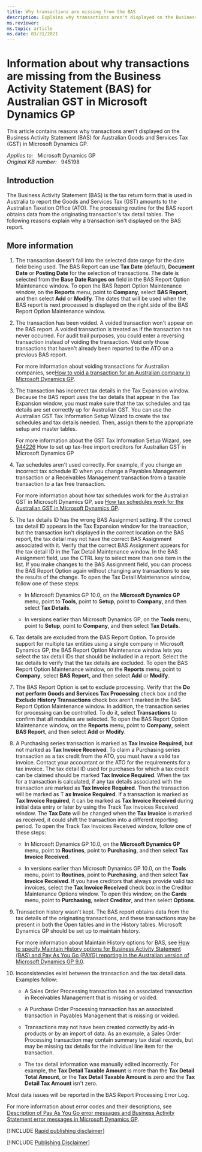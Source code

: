 ```yaml
---
title: Why transactions are missing from the BAS
description: Explains why transactions aren't displayed on the Business Activity Statement (BAS) for Australian Goods and Services Tax (GST) in Microsoft Dynamics GP.
ms.reviewer:
ms.topic: article
ms.date: 03/31/2021
---
```

# Information about why transactions are missing from the Business Activity Statement (BAS) for Australian GST in Microsoft Dynamics GP

This article contains reasons why transactions aren't displayed on the Business Activity Statement (BAS) for Australian Goods and Services Tax (GST) in Microsoft Dynamics GP.

_Applies to:_ &nbsp; Microsoft Dynamics GP  
_Original KB number:_ &nbsp; 945198

## Introduction

The Business Activity Statement (BAS) is the tax return form that is used in Australia to report the Goods and Services Tax (GST) amounts to the Australian Taxation Office (ATO). The processing routine for the BAS report obtains data from the originating transaction's tax detail tables. The following reasons explain why a transaction isn't displayed on the BAS report.

## More information

1. The transaction doesn't fall into the selected date range for the date field being used. The BAS Report can use **Tax Date** (default), **Document Date** or **Posting Date** for the selection of transactions. The date is selected from the **Base Date Ranges on** field in the BAS Report Option Maintenance window. To open the BAS Report Option Maintenance window, on the **Reports** menu, point to **Company**, select **BAS Report**, and then select **Add** or **Modify**. The dates that will be used when the BAS report is next processed is displayed on the right side of the BAS Report Option Maintenance window.
2. The transaction has been voided. A voided transaction won't appear on the BAS report. A voided transaction is treated as if the transaction has never occurred. For audit trail purposes, you could enter a reversing transaction instead of voiding the transaction. Void only those transactions that haven't already been reported to the ATO on a previous BAS report.

    For more information about voiding transactions for Australian companies, see[How to void a transaction for an Australian company in Microsoft Dynamics GP](https://support.microsoft.com/help/933936).

3. The transaction has incorrect tax details in the Tax Expansion window. Because the BAS report uses the tax details that appear in the Tax Expansion window, you must make sure that the tax schedules and tax details are set correctly up for Australian GST. You can use the Australian GST Tax Information Setup Wizard to create the tax schedules and tax details needed. Then, assign them to the appropriate setup and master tables.

    For more information about the GST Tax Information Setup Wizard, see [944226](https://support.microsoft.com/help/944226) How to set up tax-free import creditors for Australian GST in Microsoft Dynamics GP  

4. Tax schedules aren't used correctly. For example, if you change an incorrect tax schedule ID when you change a Payables Management transaction or a Receivables Management transaction from a taxable transaction to a tax free transaction.

    For more information about how tax schedules work for the Australian GST in Microsoft Dynamics GP, see [How tax schedules work for the Australian GST in Microsoft Dynamics GP](https://support.microsoft.com/help/944222).

5. The tax details ID has the wrong BAS Assignment setting. If the correct tax detail ID appears in the Tax Expansion window for the transaction, but the transaction isn't displayed in the correct location on the BAS report, the tax detail may not have the correct BAS Assignment associated with it. Verify that the correct BAS Assignment appears for the tax detail ID in the Tax Detail Maintenance window. In the BAS Assignment field, use the CTRL key to select more than one item in the list. If you make changes to the BAS Assignment field, you can process the BAS Report Option again without changing any transactions to see the results of the change. To open the Tax Detail Maintenance window, follow one of these steps:

    - In Microsoft Dynamics GP 10.0, on the **Microsoft Dynamics GP** menu, point to **Tools**, point to **Setup**, point to **Company**, and then select **Tax Details**.

    - In versions earlier than Microsoft Dynamics GP, on the **Tools** menu, point to **Setup**, point to **Company**, and then select **Tax Details**.

6. Tax details are excluded from the BAS Report Option. To provide support for multiple tax entities using a single company in Microsoft Dynamics GP, the BAS Report Option Maintenance window lets you select the tax detail IDs that should be included in a report. Select the tax details to verify that the tax details are excluded. To open the BAS Report Option Maintenance window, on the **Reports** menu, point to **Company**, select **BAS Report**, and then select **Add** or **Modify**.

7. The BAS Report Option is set to exclude processing. Verify that the **Do not perform Goods and Services Tax Processing** check box and the **Exclude History Transactions** check box aren't marked in the BAS Report Option Maintenance window. In addition, the transaction series for processing can be controlled. To do it, select **Transactions** to confirm that all modules are selected. To open the BAS Report Option Maintenance window, on the **Reports** menu, point to **Company**, select **BAS Report**, and then select **Add** or **Modify**.

8. A Purchasing series transaction is marked as **Tax Invoice Required**, but not marked as **Tax Invoice Received**. To claim a Purchasing series transaction as a tax credit from the ATO, you must have a valid tax invoice. Contact your accountant or the ATO for the requirements for a tax invoice. The tax detail ID used for purchases for which a tax credit can be claimed should be marked **Tax Invoice Required**. When the tax for a transaction is calculated, if any tax details associated with the transaction are marked as **Tax Invoice Required**. Then the transaction will be marked as T **ax Invoice Required**. If a transaction is marked as **Tax Invoice Required**, it can be marked as **Tax Invoice Received** during initial data entry or later by using the Track Tax Invoices Received window. The **Tax Date** will be changed when the **Tax Invoice** is marked as received, it could shift the transaction into a different reporting period. To open the Track Tax Invoices Received window, follow one of these steps:

    - In Microsoft Dynamics GP 10.0, on the **Microsoft Dynamics GP** menu, point to **Routines**, point to **Purchasing**, and then select **Tax Invoice Received**.

    - In versions earlier than Microsoft Dynamics GP 10.0, on the **Tools** menu, point to **Routines**, point to **Purchasing**, and then select **Tax Invoice Received**.
    If you have creditors that always provide valid tax invoices, select the **Tax Invoice Received** check box in the Creditor Maintenance Options window. To open this window, on the **Cards** menu, point to **Purchasing**, select **Creditor**, and then select **Options**.

9. Transaction history wasn't kept. The BAS report obtains data from the tax details of the originating transactions, and these transactions may be present in both the Open tables and in the History tables. Microsoft Dynamics GP should be set up to maintain history.

    For more information about Maintain History options for BAS, see [How to specify Maintain History options for Business Activity Statement (BAS) and Pay As You Go (PAYG) reporting in the Australian version of Microsoft Dynamics GP 9.0](https://support.microsoft.com/help/929214).

10. Inconsistencies exist between the transaction and the tax detail data. Examples follow:

    - A Sales Order Processing transaction has an associated transaction in Receivables Management that is missing or voided.

    - A Purchase Order Processing transaction has an associated transaction in Payables Management that is missing or voided.
    - Transactions may not have been created correctly by add-in products or by an import of data. As an example, a Sales Order Processing transaction may contain summary tax detail records, but may be missing tax details for the individual line item for the transaction.

    - The tax detail information was manually edited incorrectly. For example, the **Tax Detail Taxable Amount** is more than the **Tax Detail Total Amount**, or the **Tax Detail Taxable Amount** is zero and the **Tax Detail Tax Amount** isn't zero.

Most data issues will be reported in the BAS Report Processing Error Log.

For more information about error codes and their descriptions, see [Description of Pay As You Go error messages and Business Activity Statement error messages in Microsoft Dynamics GP](https://support.microsoft.com/help/910984).

[!INCLUDE [Rapid publishing disclaimer](../../includes/rapid-publishing-disclaimer.md)]

[!INCLUDE [Publishing Disclaimer](../../includes/publishing-disclaimer.md)]
